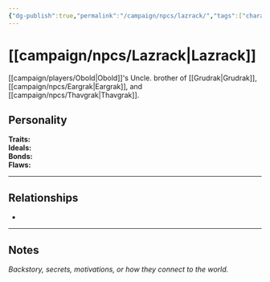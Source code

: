 ```yaml
---
{"dg-publish":true,"permalink":"/campaign/npcs/lazrack/","tags":["character","npc"]}
---
```


# [[campaign/npcs/Lazrack\|Lazrack]]
[[campaign/players/Obold\|Obold]]'s Uncle. brother of [[Grudrak\|Grudrak]], [[campaign/npcs/Eargrak\|Eargrak]], and [[campaign/npcs/Thavgrak\|Thavgrak]]. 
## Personality
**Traits:**  
**Ideals:**  
**Bonds:**  
**Flaws:**  

---

## Relationships
- 

---

## Notes
*Backstory, secrets, motivations, or how they connect to the world.*